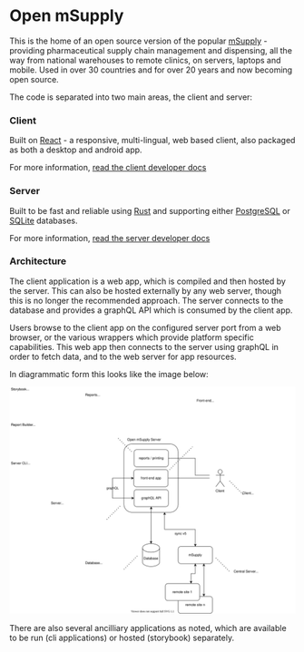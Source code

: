 # Open mSupply

This is the home of an open source version of the popular [mSupply](https://msupply.org.nz/) - providing pharmaceutical supply chain management and dispensing, all the way from national warehouses to remote clinics, on servers, laptops and mobile.
Used in over 30 countries and for over 20 years and now becoming open source.

The code is separated into two main areas, the client and server:

### Client

Built on [React](https://reactjs.org/) - a responsive, multi-lingual, web based client, also packaged as both a desktop and android app.

For more information, [read the client developer docs](client/README.md)

### Server

Built to be fast and reliable using [Rust](https://www.rust-lang.org/) and supporting either [PostgreSQL](https://www.postgresql.org/) or [SQLite](https://www.sqlite.org/index.html) databases.

For more information, [read the server developer docs](server/README.md)

### Architecture

The client application is a web app, which is compiled and then hosted by the server. This can also be hosted externally by any web server, though this is no longer the recommended approach. The server connects to the database and provides a graphQL API which is consumed by the client app.

Users browse to the client app on the configured server port from a web browser, or the various wrappers which provide platform specific capabilities. This web app then connects to the server using graphQL in order to fetch data, and to the web server for app resources.

In diagrammatic form this looks like the image below:

![omSupply Architecture drawio](./architecture.drawio.svg)

There are also several ancilliary applications as noted, which are available to be run (cli applications) or hosted (storybook) separately.
